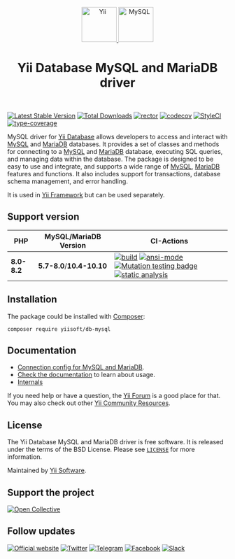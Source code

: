<p align="center">
    <a href="https://github.com/yiisoft" target="_blank">
        <img src="https://yiisoft.github.io/docs/images/yii_logo.svg" height="80px" alt="Yii">
    </a>
    <a href="https://www.mysql.com/" target="_blank">
        <img src="https://labs.mysql.com/common/logos/mysql-logo.svg" height="80px" alt="MySQL">
    </a>
    <h1 align="center">Yii Database MySQL and MariaDB driver</h1>
    <br>
</p>

[![Latest Stable Version](https://poser.pugx.org/yiisoft/db-mysql/v/stable.png)](https://packagist.org/packages/yiisoft/db-mysql)
[![Total Downloads](https://poser.pugx.org/yiisoft/db-mysql/downloads.png)](https://packagist.org/packages/yiisoft/db-mysql)
[![rector](https://github.com/yiisoft/db-mysql/actions/workflows/rector.yml/badge.svg)](https://github.com/yiisoft/db-mysql/actions/workflows/rector.yml)
[![codecov](https://codecov.io/gh/yiisoft/db-mysql/branch/master/graph/badge.svg?token=gsKVx3WQt4)](https://codecov.io/gh/yiisoft/db-mysql)
[![StyleCI](https://github.styleci.io/repos/145220107/shield?branch=master)](https://github.styleci.io/repos/145220107?branch=master)
[![type-coverage](https://shepherd.dev/github/yiisoft/db-mysql/coverage.svg)](https://shepherd.dev/github/yiisoft/db-mysql)

MySQL driver for [Yii Database](https://github.com/yiisoft/db) allows developers to access and interact with [MySQL]
and [MariaDB] databases.
It provides a set of classes and methods for connecting to a [MySQL] and [MariaDB] database,
executing SQL queries, and managing data within the database.
The package is designed to be easy to use and integrate,
and supports a wide range of [MySQL], [MariaDB] features and functions.
It also includes support for transactions, database schema management, and error handling.

It is used in [Yii Framework](https://www.yiiframework.com/) but can be used separately.

[MariaDB]: https://mariadb.org/
[MySQL]: https://www.mysql.com/

## Support version

| PHP       | MySQL/MariaDB Version | CI-Actions |
|-----------|-----------------------|------------|
| **8.0-8.2** |**5.7-8.0**/**10.4-10.10**|[![build](https://github.com/yiisoft/db-mysql/actions/workflows/build.yml/badge.svg?branch=dev)](https://github.com/yiisoft/db-mysql/actions/workflows/build.yml) [![ansi-mode](https://github.com/yiisoft/db-mysql/actions/workflows/ansi-mode.yml/badge.svg)](https://github.com/yiisoft/db-mysql/actions/workflows/ansi-mode.yml) [![Mutation testing badge](https://img.shields.io/endpoint?style=flat&url=https%3A%2F%2Fbadge-api.stryker-mutator.io%2Fgithub.com%2Fyiisoft%2Fdb-mysql%2Fmaster)](https://dashboard.stryker-mutator.io/reports/github.com/yiisoft/db-mysql/master) [![static analysis](https://github.com/yiisoft/db-mysql/actions/workflows/static.yml/badge.svg?branch=dev)](https://github.com/yiisoft/db-mysql/actions/workflows/static.yml)

## Installation

The package could be installed with [Composer](https://getcomposer.org):

```shell
composer require yiisoft/db-mysql
```

## Documentation

- [Connection config for MySQL and MariaDB](https://github.com/yiisoft/db/blob/master/docs/guide/en/connection/mysql.md).
- [Check the documentation](https://github.com/yiisoft/db/blob/master/docs/guide/en/README.md) to learn about usage.
- [Internals](docs/internals.md)

If you need help or have a question, the [Yii Forum](https://forum.yiiframework.com/c/yii-3-0/63) is a good place for that.
You may also check out other [Yii Community Resources](https://www.yiiframework.com/community).

## License

The Yii Database MySQL and MariaDB driver is free software. It is released under the terms of the BSD License.
Please see [`LICENSE`](./LICENSE.md) for more information.

Maintained by [Yii Software](https://www.yiiframework.com/).

## Support the project

[![Open Collective](https://img.shields.io/badge/Open%20Collective-sponsor-7eadf1?logo=open%20collective&logoColor=7eadf1&labelColor=555555)](https://opencollective.com/yiisoft)

## Follow updates

[![Official website](https://img.shields.io/badge/Powered_by-Yii_Framework-green.svg?style=flat)](https://www.yiiframework.com/)
[![Twitter](https://img.shields.io/badge/twitter-follow-1DA1F2?logo=twitter&logoColor=1DA1F2&labelColor=555555?style=flat)](https://twitter.com/yiiframework)
[![Telegram](https://img.shields.io/badge/telegram-join-1DA1F2?style=flat&logo=telegram)](https://t.me/yii3en)
[![Facebook](https://img.shields.io/badge/facebook-join-1DA1F2?style=flat&logo=facebook&logoColor=ffffff)](https://www.facebook.com/groups/yiitalk)
[![Slack](https://img.shields.io/badge/slack-join-1DA1F2?style=flat&logo=slack)](https://yiiframework.com/go/slack)
